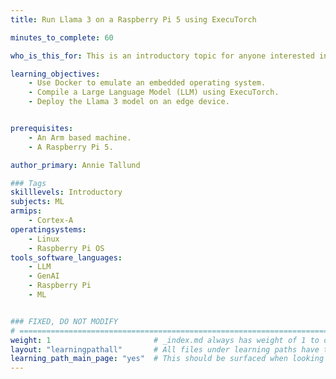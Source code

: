 ```yaml
---
title: Run Llama 3 on a Raspberry Pi 5 using ExecuTorch

minutes_to_complete: 60

who_is_this_for: This is an introductory topic for anyone interested in running the Llama 3 model on a Raspberry Pi 5. It also touches on techniques for running large language models (LLMs) in an embedded environment.

learning_objectives:
    - Use Docker to emulate an embedded operating system.
    - Compile a Large Language Model (LLM) using ExecuTorch.
    - Deploy the Llama 3 model on an edge device.


prerequisites:
    - An Arm based machine.
    - A Raspberry Pi 5.

author_primary: Annie Tallund

### Tags
skilllevels: Introductory
subjects: ML
armips:
    - Cortex-A
operatingsystems:
    - Linux
    - Raspberry Pi OS
tools_software_languages:
    - LLM
    - GenAI
    - Raspberry Pi
    - ML


### FIXED, DO NOT MODIFY
# ================================================================================
weight: 1                       # _index.md always has weight of 1 to order correctly
layout: "learningpathall"       # All files under learning paths have this same wrapper
learning_path_main_page: "yes"  # This should be surfaced when looking for related content. Only set for _index.md of learning path content.
---
```

